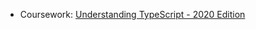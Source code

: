 * Coursework: [Understanding TypeScript - 2020 Edition](https://github.com/adamcrowe/course-typescript)